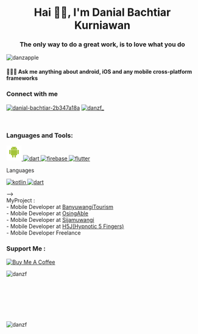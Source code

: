<h1 align="center">Hai 👋🏻, I'm Danial Bachtiar Kurniawan</h1>
<h3 align="center">The only way to do a great work, is to love what you do</h3>

<p align="left"> <img src="https://komarev.com/ghpvc/?username=danzapple" alt="danzapple" /> </p>

<h4 align="left">🤷🏻‍♂️ Ask me anything about android, iOS and any mobile cross-platform frameworks</h4>

<p align="left">
<h3 align="left">Connect with me</h3>
<a href="https://linkedin.com/in/danial-bachtiar-2b347a18a" target="blank"><img align="center" src="https://user-images.githubusercontent.com/2031493/109814543-36eb6300-7c61-11eb-8b2e-a510701309e7.png" alt="danial-bachtiar-2b347a18a" height="50" width="50" /></a>
<a href="https://instagram.com/danzf_" target="blank"><img align="center" src="https://user-images.githubusercontent.com/2031493/109813457-f5a68380-7c5f-11eb-93e7-5ba13de0695e.png" alt="danzf_" height="50" width="50" /></a>

</p>

<!-- ##### Follow me on 👉🏻 [![Twitter](https://img.shields.io/twitter/follow/budioktaviyans?label=Follow&style=social)](https://twitter.com/budioktaviyans) -->

<br />
<h3 align="left">Languages and Tools:</h3>
<p align="left"> <a href="https://developer.android.com" target="_blank" rel="noreferrer"> <img src="https://raw.githubusercontent.com/devicons/devicon/master/icons/android/android-original-wordmark.svg" alt="android" width="40" height="40"/> </a> <a href="https://dart.dev" target="_blank" rel="noreferrer"> <img src="https://www.vectorlogo.zone/logos/dartlang/dartlang-icon.svg" alt="dart" width="40" height="40"/> </a> <a href="https://firebase.google.com/" target="_blank" rel="noreferrer"> <img src="https://www.vectorlogo.zone/logos/firebase/firebase-icon.svg" alt="firebase" width="40" height="40"/> </a> <a href="https://flutter.dev" target="_blank" rel="noreferrer"> <img src="https://www.vectorlogo.zone/logos/flutterio/flutterio-icon.svg" alt="flutter" width="40" height="40"/> </a> </p
<!--<h3 align="left">Languages</h3>
<p align="left"> <a href="https://kotlinlang.org" target="_blank"> <img src="https://user-images.githubusercontent.com/2031493/109813042-626d4e00-7c5f-11eb-9d1e-35d6669ffe0d.png" alt="kotlin" height="50" width="50" /> </a>
<!--<a href="https://swift.org" target="_blank"> 
<img src="https://user-images.githubusercontent.com/2031493/109811200-16b9a500-7c5d-11eb-9a8f-c4019e87dac3.png" alt="swift" height="50" width="50" /> 
-->
</a> <a href="https://dart.dev" target="_blank"> <img src="https://user-images.githubusercontent.com/2031493/109811270-2d5ffc00-7c5d-11eb-9704-bcf8b5e504cb.png" alt="dart" height="50" width="50" /> </a> </p>-->

<br/>
  MyProject :<br />
- Mobile Developer at <a href="https://play.google.com/store/apps/details?id=com.bwx.majesticbanyuwangi" target="_blank"> BanyuwangiTourism </a><br />
- Mobile Developer at <a href="https://play.google.com/store/apps/details?id=com.bwx.wisataramah" target="_blank"> OsingAble </a><br />
- Mobile Developer at <a href="https://play.google.com/store/apps/details?id=com.bwi.sijamuwangi" target="_blank"> Sijamuwangi </a><br />
- Mobile Developer at <a href="http://journal.stikesdrsoebandi.ac.id/index.php/jkds/article/view/327/176" target="_blank">H5J(Hypnotic 5 Fingers)</a><br />
- Mobile Developer Freelance<br />


### Support Me :
<a href="https://www.buymeacoffee.com/danz" target="_blank"><img src="https://cdn.buymeacoffee.com/buttons/v2/default-yellow.png" alt="Buy Me A Coffee" style="height: 60px !important;width: 217px !important;" ></a>
<br />
<p><img align="left" src="https://github-readme-stats.vercel.app/api/top-langs/?username=danzf&layout=compact&theme=dracula&&hide_border=true" alt="danzf" /></p>

<br/><br/><br/><br/><br/><br/><br/>

<p><img align="left" src="https://github-readme-stats.vercel.app/api?username=danzf&show_icons=true&theme=dracula&&hide_border=true" alt="danzf" /></p>
